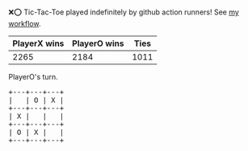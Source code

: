 :x::o: Tic-Tac-Toe played indefinitely by github action runners! See [my workflow](.github/workflows/play.yaml).

|PlayerX wins|PlayerO wins|Ties|
|-|-|-|
|2265|2184|1011|

PlayerO's turn.

<pre>
+---+---+---+
|   | O | X |
+---+---+---+
| X |   |   |
+---+---+---+
| O | X |   |
+---+---+---+
</pre>